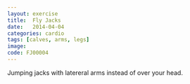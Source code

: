 ```yaml
---
layout: exercise
title:  Fly Jacks
date:   2014-04-04
categories: cardio
tags: [calves, arms, legs]
image: 
code: FJ00004
---
```


Jumping jacks with latereral arms instead of over your head.
